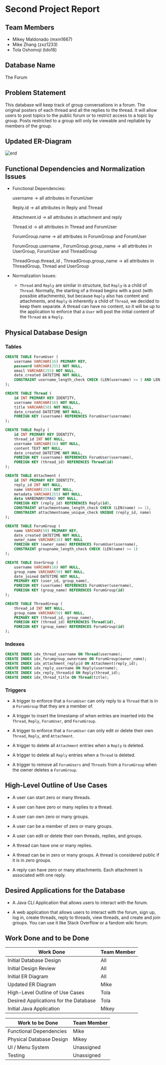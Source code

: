 # Second Project Report

<!-- This is the 2nd Report for Team 6's project. It is written in markdown language and should be converted to PDF before submission. -->

## Team Members

- Mikey Maldonado (mxm1667)
- Mike Zhang (zxz1233)
- Tola Oshomoji (tdo18)

## Database Name

The Forum

## Problem Statement

This database will keep track of group conversations in a forum. The original posters of each thread and all the replies to the thread. It will allow users to post topics to the public forum or to restrict access to a topic by group. Posts restricted to a group will only be viewable and repliable by members of the group.

## Updated ER-Diagram

![erd](erd.png)

<!-- Link to edit the ERD:
https://drive.google.com/file/d/1Mqd3s_5D0qhksFYDah-cYSEmzq6K9eE_/view?usp=sharing
-->

## Functional Dependencies and Normalization Issues

- Functional Dependencies:

  username -> all attributes in ForumUser  

  Reply.id -> all attributes in Reply and Thread

  Attachment.id -> all attributes in attachment and reply

  Thread.id -> all attributes in Thread and ForumUser

  ForumGroup.name -> all attributes in ForumGroup and ForumUser

  ForumGroup.username , ForumGroup.group_name -> all attributes in UserGroup, ForumUser and ThreadGroup

  ThreadGroup.thread_id , ThreadGroup.group_name -> all attributes in ThreadGroup, Thread and UserGroup


- Normalization Issues:
    - `Thread` and `Reply` are similar in structure, but `Reply` is a child of `Thread`. Normally, the starting of a thread begins with a post (with possible attachments), but because `Reply` also has content and attachments, and `Reply` is inherently a child of `Thread`, we decided to keep them separate.  A thread can have no content, so it will be up to the application to enforce that a `User` will post the initial content of the `Thread` as a `Reply`.
    <!-- More? -->

## Physical Database Design


### Tables

```sql
CREATE TABLE ForumUser (
    username VARCHAR(16) PRIMARY KEY,
    password VARCHAR(255) NOT NULL,
    email VARCHAR(255) NOT NULL,
    date_created DATETIME NOT NULL,
    CONSTRAINT username_length_check CHECK (LEN(username) >= 3 AND LEN(username) <= 16)
);

CREATE TABLE Thread (
    id INT PRIMARY KEY IDENTITY,
    username VARCHAR(16) NOT NULL,
    title VARCHAR(50) NOT NULL,
    date_created DATETIME NOT NULL,
    FOREIGN KEY (username) REFERENCES ForumUser(username)
);

CREATE TABLE Reply (
    id INT PRIMARY KEY IDENTITY,
    thread_id INT NOT NULL,
    username VARCHAR(16) NOT NULL,
    content TEXT NOT NULL,
    date_created DATETIME NOT NULL,
    FOREIGN KEY (username) REFERENCES ForumUser(username),
    FOREIGN KEY (thread_id) REFERENCES Thread(id)
);

CREATE TABLE Attachment (
    id INT PRIMARY KEY IDENTITY,
    reply_id INT NOT NULL,
    name VARCHAR(255) NOT NULL,
    metadata VARCHAR(255) NOT NULL,
    data VARBINARY(MAX) NOT NULL,
    FOREIGN KEY (reply_id) REFERENCES Reply(id),
    CONSTRAINT attachmentname_length_check CHECK (LEN(name) >= 1),
    CONSTRAINT attachmentname_unique_check UNIQUE (reply_id, name)
);

CREATE TABLE ForumGroup (
    name VARCHAR(50) PRIMARY KEY,
    date_created DATETIME NOT NULL,
    owner_name VARCHAR(16) NOT NULL
    FOREIGN KEY (owner_name) REFERENCES ForumUser(username),
    CONSTRAINT groupname_length_check CHECK (LEN(name) >= 1)
);

CREATE TABLE UserGroup (
    username VARCHAR(16) NOT NULL,
    group_name VARCHAR(50) NOT NULL,
    date_joined DATETIME NOT NULL,
    PRIMARY KEY (user_id, group_name),
    FOREIGN KEY (username) REFERENCES ForumUser(username),
    FOREIGN KEY (group_name) REFERENCES ForumGroup(id)
);

CREATE TABLE ThreadGroup (
    thread_id INT NOT NULL,
    group_name VARCHAR(50) NOT NULL,
    PRIMARY KEY (thread_id, group_name),
    FOREIGN KEY (thread_id) REFERENCES Thread(id),
    FOREIGN KEY (group_name) REFERENCES ForumGroup(id)
);
```

### Indexes

```sql
CREATE INDEX idx_thread_username ON Thread(username);
CREATE INDEX idx_forumgroup_ownername ON ForumGroup(owner_name);
CREATE INDEX idx_attachment_replyid ON Attachment(reply_id);
CREATE INDEX idx_reply_username ON Reply(username);
CREATE INDEX idx_reply_threadid ON Reply(thread_id);
CREATE INDEX idx_thread_title ON Thread(title);
```

### Triggers

- A trigger to enforce that a `ForumUser` can only reply to a `Thread` that is in a `ForumGroup` that they are a member of.

- A trigger to insert the timestamp of when entries are inserted into the `Thread`, `Reply`, `ForumUser`, and `ForumGroup`.

- A trigger to enforce that a `ForumUser` can only edit or delete their own `Thread`, `Reply`, and `Attachment`.

- A trigger to delete all `Attachment` entries when a `Reply` is deleted.

- A trigger to delete all `Reply` entries when a `Thread` is deleted.

- A trigger to remove all `ForumUsers` and `Threads` from a `ForumGroup` when the owner deletes a `ForumGroup`.

## High-Level Outline of Use Cases

- A user can start zero or many threads.

- A user can have zero or many replies to a thread.

- A user can own zero or many groups.

- A user can be a member of zero or many groups.

- A user can edit or delete their own threads, replies, and groups.

- A thread can have one or many replies.

- A thread can be in zero or many groups. A thread is considered public if it is in zero groups.

- A reply can have zero or many attachments. Each attachment is associated with one reply.

## Desired Applications for the Database

- A Java CLI Application that allows users to interact with the forum.

- A web application that allows users to interact with the forum, sign up, log in, create threads, reply to threads, view threads, and create and join groups.  You can use it like Stack Overflow or a fandom wiki forum.

## Work Done and to be Done

| Work Done | Team Member |
| --- | --- |
| Initial Database Design | All |
| Initial Design Review | All |
| Initial ER Diagram | All |
| Updated ER Diagram | Mike |
| High-Level Outline of Use Cases | Tola |
| Desired Applications for the Database | Tola |
| Initial Java Application | Mikey |
<!-- TODO MORE -->

<!-- Report 2 Requirements -->
| Work to be Done | Team Member |
| --- | --- |
| Functional Dependencies | Mike |
| Physical Database Design | Mikey |
| UI / Menu System | Unassigned |
| Testing | Unassigned |
